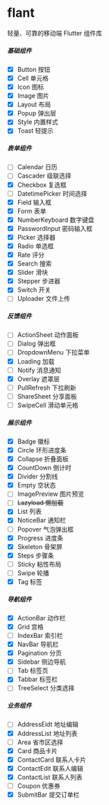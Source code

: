 # flant

轻量、可靠的移动端 Flutter 组件库

##### 基础组件

- [x] Button 按钮
- [x] Cell 单元格
- [x] Icon 图标
- [x] Image 图片
- [x] Layout 布局
- [x] Popup 弹出层
- [x] Style 内置样式
- [x] Toast 轻提示

##### 表单组件

- [ ] Calendar 日历
- [ ] Cascader 级联选择
- [x] Checkbox 复选框
- [ ] DatetimePicker 时间选择
- [x] Field 输入框
- [x] Form 表单
- [x] NumberKeyboard 数字键盘
- [x] PasswordInput 密码输入框
- [x] Picker 选择器
- [x] Radio 单选框
- [x] Rate 评分
- [x] Search 搜索
- [x] Slider 滑块
- [x] Stepper 步进器
- [x] Switch 开关
- [ ] Uploader 文件上传

##### 反馈组件

- [ ] ActionSheet 动作面板
- [ ] Dialog 弹出框
- [ ] DropdownMenu 下拉菜单
- [x] Loading 加载
- [ ] Notify 消息通知
- [x] Overlay 遮罩层
- [ ] PullRefresh 下拉刷新
- [ ] ShareSheet 分享面板
- [ ] SwipeCell 滑动单元格

##### 展示组件

- [x] Badge 徽标
- [x] Circle 环形进度条
- [x] Collapse 折叠面板
- [x] CountDown 倒计时
- [x] Divider 分割线
- [x] Empty 空状态
- [ ] ImagePreview 图片预览
- [ ] ~~Lazyload 懒加载~~
- [x] List 列表
- [x] NoticeBar 通知栏
- [ ] Popover 气泡弹出框
- [x] Progress 进度条
- [x] Skeleton 骨架屏
- [x] Steps 步骤条
- [ ] Sticky 粘性布局
- [ ] Swipe 轮播
- [x] Tag 标签

##### 导航组件

- [x] ActionBar 动作栏
- [x] Grid 宫格
- [ ] IndexBar 索引栏
- [x] NavBar 导航栏
- [x] Pagination 分页
- [x] Sidebar 侧边导航
- [ ] Tab 标签页
- [x] Tabbar 标签栏
- [ ] TreeSelect 分类选择

##### 业务组件

- [ ] AddressEidt 地址编辑
- [x] AddressList 地址列表
- [ ] Area 省市区选择
- [x] Card 商品卡片
- [x] ContactCard 联系人卡片
- [x] ContactEdit 联系人编辑
- [x] ContactList 联系人列表
- [ ] Coupon 优惠券
- [x] SubmitBar 提交订单栏
